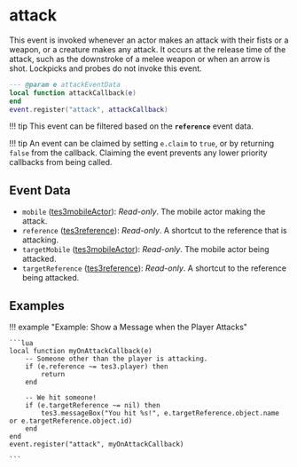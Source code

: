 # attack

This event is invoked whenever an actor makes an attack with their fists or a weapon, or a creature makes any attack. It occurs at the release time of the attack, such as the downstroke of a melee weapon or when an arrow is shot. Lockpicks and probes do not invoke this event.

```lua
--- @param e attackEventData
local function attackCallback(e)
end
event.register("attack", attackCallback)
```

!!! tip
	This event can be filtered based on the **`reference`** event data.

!!! tip
	An event can be claimed by setting `e.claim` to `true`, or by returning `false` from the callback. Claiming the event prevents any lower priority callbacks from being called.

## Event Data

* `mobile` ([tes3mobileActor](../../types/tes3mobileActor)): *Read-only*. The mobile actor making the attack.
* `reference` ([tes3reference](../../types/tes3reference)): *Read-only*. A shortcut to the reference that is attacking.
* `targetMobile` ([tes3mobileActor](../../types/tes3mobileActor)): *Read-only*. The mobile actor being attacked.
* `targetReference` ([tes3reference](../../types/tes3reference)): *Read-only*. A shortcut to the reference being attacked.

## Examples

!!! example "Example: Show a Message when the Player Attacks"

	```lua
	local function myOnAttackCallback(e)
	    -- Someone other than the player is attacking.
	    if (e.reference ~= tes3.player) then
	        return
	    end
	
	    -- We hit someone!
	    if (e.targetReference ~= nil) then
	        tes3.messageBox("You hit %s!", e.targetReference.object.name or e.targetReference.object.id)
	    end
	end
	event.register("attack", myOnAttackCallback)

	```

